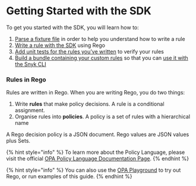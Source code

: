 # Getting Started with the SDK

To get you started with the SDK, you will learn how to:

1. [Parse a fixture file](parsing-an-input-file.md) in order to help you understand how to write a rule
2. [​Write a rule with the SDK](writing-a-rule.md) using Rego
3. [Add unit tests for the rules you’ve written](testing-a-rule.md) to verify your rules
4. [Build a bundle containing your custom rules](bundling-rules.md) so that you can [use it with the Snyk CLI](../how-to-run-custom-rules-with-the-snyk-cli.md)

### Rules in Rego

Rules are written in Rego. When you are writing Rego, you do two things:

1. Write **rules** that make policy decisions. A rule is a conditional assignment.
2. Organise rules into **policies**. A policy is a set of rules with a hierarchical name

A Rego decision policy is a JSON document. Rego values are JSON values plus Sets.

{% hint style="info" %}
To learn more about the Policy Language, please visit the official [OPA Policy Language Documentation Page](https://www.openpolicyagent.org/docs/latest/policy-language/).
{% endhint %}

{% hint style="info" %}
You can also use the [OPA Playground](https://play.openpolicyagent.org/) to try out Rego, or run examples of this guide.
{% endhint %}

